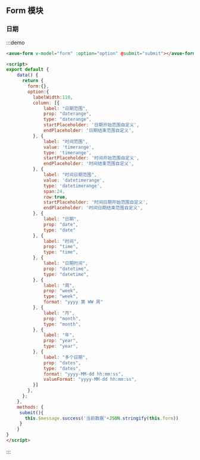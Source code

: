 <script>
export default {
    data() {
      return {
        form:{},
        option:{
          labelWidth:110,
          column: [{
              label: "日期范围",
              prop: "daterange",
              type: "daterange",
              startPlaceholder: '日期开始范围自定义',
              endPlaceholder: '日期结束范围自定义',
          }, {
              label: "时间范围",
              value: 'timerange',
              type: 'timerange',
              startPlaceholder: '时间开始范围自定义',
              endPlaceholder: '时间结束范围自定义',
          }, {
              label: "时间日期范围",
              value: 'datetimerange',
              type: 'datetimerange',
              span:24,
              row:true,
              startPlaceholder: '时间日期开始范围自定义',
              endPlaceholder: '时间日期结束范围自定义',
          }, {
              label: "日期",
              prop: "date",
              type: "date"
          }, {
              label: "时间",
              prop: "time",
              type: "time",
          }, {
              label: "日期时间",
              prop: "datetime",
              type: "datetime",
          }, {
              label: "周",
              prop: "week",
              type: "week",
              format: "yyyy 第 WW 周"
          }, {
              label: "月",
              prop: "month",
              type: "month",
          }, {
              label: "年",
              prop: "year",
              type: "year",
          }, {
              label: "多个日期",
              prop: "dates",
              type: "dates",
              format: "yyyy-MM-dd hh:mm:ss",
              valueFormat: "yyyy-MM-dd hh:mm:ss",
          }]
        },
      };
    },
    methods: {
     submit(){
       this.$message.success('当前数据'+JSON.stringify(this.form))
     }
    }
}
</script>
<style>

</style>

## Form 模块



### 日期

:::demo  
```html
<avue-form v-model="form" :option="option" @submit="submit"></avue-form>

<script>
export default {
    data() {
      return {
        form:{},
        option:{
          labelWidth:110,
          column: [{
              label: "日期范围",
              prop: "daterange",
              type: "daterange",
              startPlaceholder: '日期开始范围自定义',
              endPlaceholder: '日期结束范围自定义',
          }, {
              label: "时间范围",
              value: 'timerange',
              type: 'timerange',
              startPlaceholder: '时间开始范围自定义',
              endPlaceholder: '时间结束范围自定义',
          }, {
              label: "时间日期范围",
              value: 'datetimerange',
              type: 'datetimerange',
              span:24,
              row:true,
              startPlaceholder: '时间日期开始范围自定义',
              endPlaceholder: '时间日期结束范围自定义',
          }, {
              label: "日期",
              prop: "date",
              type: "date"
          }, {
              label: "时间",
              prop: "time",
              type: "time",
          }, {
              label: "日期时间",
              prop: "datetime",
              type: "datetime",
          }, {
              label: "周",
              prop: "week",
              type: "week",
              format: "yyyy 第 WW 周"
          }, {
              label: "月",
              prop: "month",
              type: "month",
          }, {
              label: "年",
              prop: "year",
              type: "year",
          }, {
              label: "多个日期",
              prop: "dates",
              type: "dates",
              format: "yyyy-MM-dd hh:mm:ss",
              valueFormat: "yyyy-MM-dd hh:mm:ss",
          }]
        },
      };
    },
    methods: {
     submit(){
       this.$message.success('当前数据'+JSON.stringify(this.form))
     }
    }
}
</script>
```
:::